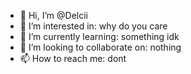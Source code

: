 - 👋 Hi, I’m @Delcii
- 👀 I’m interested in: why do you care
- 🌱 I’m currently learning: something idk
- 💞️ I’m looking to collaborate on: nothing
- 📫 How to reach me: dont

<!---
Delcii/Delcii is a ✨ special ✨ repository because its `README.md` (this file) appears on your GitHub profile.
You can click the Preview link to take a look at your changes.
--->
